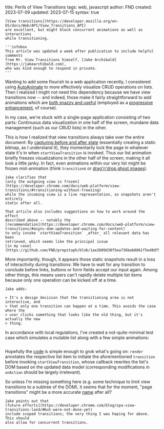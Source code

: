title: Perils of View Transitions
tags: web, javascript
author: FND
created: 2023-07-09
updated: 2023-07-15
syntax: true

```intro
[View transitions](https://developer.mozilla.org/en-US/docs/Web/API/View_Transitions_API)
are excellent, but might block concurrent animations as well as interactions
while transitioning.

'''infobox
This article was updated a week after publication to include helpful comments
from Mr. View Transitions himself, [Jake Archibald](https://jakearchibald.com),
who was kind enough to respond in private.
'''
```

Wanting to add some flourish to a web application recently, I considered using
[AutoAnimate](https://auto-animate.formkit.com) to more effectively visualize
CRUD operations on lists. Then I realized I might not need this dependency
because we have view transitions now -- and indeed, those make it fairly
straightforward to add animations which are
[both snazzy and useful](https://chriscoyier.net/2023/01/16/intuitive-list-item-transitions-with-the-view-transitions-api/)
(employed as a [progressive enhancement](https://adactio.com/journal/20195), of
course).

In my case, we're stuck with a single-page application consisting of two parts:
Continuous data visualization in one half of the screen, mundane data management
(such as our CRUD lists) in the other.

This is how I realized that view transitions always take over the entire
document: By
[capturing before and after state](https://developer.mozilla.org/en-US/docs/Web/API/View_Transitions_API#the_view_transition_process)
(essentially creating a static bitmap, as I understand it), they momentarily
lock the page in whatever state it's in when `startViewTransition` is invoked.
Thus our list animation briefly freezes visualizations in the other half of the
screen, making it all look a little janky. In fact, even animations within our
very list might be frozen mid-animation (think `transition`s or
[drag'n'drop ghost images](https://www.kryogenix.org/code/browser/custom-drag-image.html)).

```aside compact
Jake clarifies that
[only the outgoing view is frozen](https://developer.chrome.com/docs/web-platform/view-transitions/#transitioning-without-freezing)
while the incoming view is a live representation, so snapshots aren't entirely
static after all.

That article also includes suggestions on how to work around the effect
described above -- notably the
[recommendation](https://developer.chrome.com/docs/web-platform/view-transitions/#async-dom-updates-and-waiting-for-content)
to only invoke `startViewTransition` _after_ all relevant data has been
retrieved, which seems like the principal issue
[in my case](https://github.com/FND/prepitaph/blob/1ae2609d38f5ea736bab0861f5ed8df5dc34f1e6/content/articles/view_transition_perils/demo.js#L31).
```

More importantly, though, it appears those static snapshots result in a loss of
interactivity during transitions: We have to wait for any transition to conclude
before links, buttons or form fields accept our input again. Among other things,
this means users can't rapidly delete multiple list items because only one
operation can be kicked off at a time.

```aside compact
Jake adds:

> It's a design decision that the transitioning area is not interactive, and
> that only one transition can happen at a time. This avoids the case where the
> user clicks something that looks like the old thing, but it's actually the new
> thing.
```

In accordance with local regulations, I've created a not-quite-minimal test case
which simulates a mutable list along with a few simple animations:

```embed uri=./demo.html resize
```

Hopefully the
[code](https://github.com/FND/prepitaph/blob/main/content/articles/view_transition_perils/)
is simple enough to grok what's going on: `render` annotates the respective list
item to initiate the aforementioned `transition` before invoking
`startViewTransition`, whose callback rewrites the list's DOM based on the
updated data model (corresponding modifications in `onAction` should be largely
irrelevant).

So unless I'm missing something here (e.g. some technique to limit view
transitions to a subtree of the DOM), it seems that for the moment, "page
transitions" might be a more accurate [name](https://adactio.com/journal/19573)
after all?

```aside compact
Jake points out that
[future efforts](https://developer.chrome.com/blog/spa-view-transitions-land/#but-were-not-done-yet)
include scoped transitions; the very thing I was hoping for above. This should
also allow for concurrent transitions.
```
